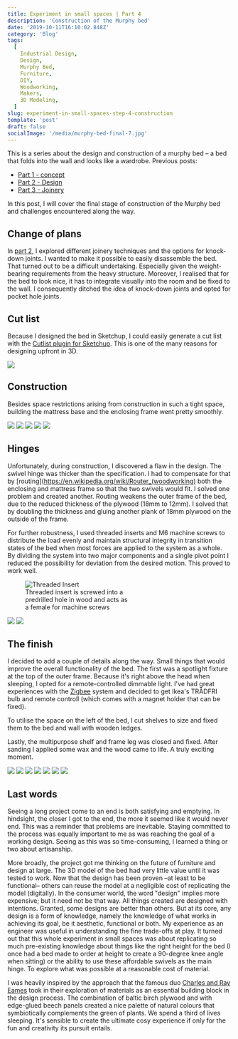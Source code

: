 ```yaml
---
title: Experiment in small spaces | Part 4
description: 'Construction of the Murphy bed'
date: '2019-10-11T16:10:02.848Z'
category: 'Blog'
tags:
  [
    Industrial Design,
    Design,
    Murphy Bed,
    Furniture,
    DIY,
    Woodworking,
    Makers,
    3D Modeling,
  ]
slug: experiment-in-small-spaces-step-4-construction
template: 'post'
draft: false
socialImage: '/media/murphy-bed-final-7.jpg'
---
```


This is a series about the design and construction of a murphy bed – a bed that folds into the wall and looks like a wardrobe.
Previous posts:

- [Part 1 - concept](/posts/experiment-in-small-spaces-step-1-concept/)
- [Part 2 - Design](/posts/experiment-in-small-spaces-step-2-designing-a-murphy-bed/)
- [Part 3 - Joinery](/posts/experiment-in-small-spaces-step-3-joinery/)

In this post, I will cover the final stage of construction of the Murphy bed and challenges encountered along the way.

## Change of plans

In [part 2](/experiment-in-small-spaces-step-2-designing-a-murphy-bed), I explored different joinery techniques and the options for knock-down joints. I wanted to make it possible to easily disassemble the bed. That turned out to be a difficult undertaking. Especially given the weight-bearing requirements from the heavy structure.
Moreover, I realised that for the bed to look nice, it has to integrate visually into the room and be fixed to the wall. I consequently ditched the idea of knock-down joints and opted for pocket hole joints.

## Cut list

Because I designed the bed in Sketchup, I could easily generate a cut list with the [Cutlist plugin for Sketchup](https://extensions.sketchup.com/pl/content/cutlist). This is one of the many reasons for designing upfront in 3D.

![](/media/cut-list-all.png)

## Construction

Besides space restrictions arising from construction in such a tight space, building the mattress base and the enclosing frame went pretty smoothly.

![](/media/murphy-bed-1.png)
![](/media/murphy-bed-2.png)
![](/media/murphy-bed-3.png)
![](/media/murphy-bed-matterss-frame.png)
![](/media/murphy-bed-7.png)

## Hinges

Unfortunately, during construction, I discovered a flaw in the design. The swivel hinge was thicker than the specification. I had to compensate for that by [routing](https://en.wikipedia.org/wiki/Router_(woodworking) both the enclosing and mattress frame so that the two swivels would fit. I solved one problem and created another. Routing weakens the outer frame of the bed, due to the reduced thickness of the plywood (18mm to 12mm). I solved that by doubling the thickness and gluing another plank of 18mm plywood on the outside of the frame.

For further robustness, I used threaded inserts and M6 machine screws to distribute the load evenly and maintain structural integrity in transition states of the bed when most forces are applied to the system as a whole. By dividing the system into two major components and a single pivot point I reduced the possibility for deviation from the desired motion. This proved to work well.

<figure class="" style="width: 240px">
	<img src="/media/threaded-insert.jpeg" alt="Threaded Insert">
	<figcaption>Threaded insert is screwed into a predrilled hole in wood and acts as a female for machine screws</figcaption>
</figure>

![](/media/murphy-bed-4.png)
![](/media/murphy-bed-5.png)

## The finish

I decided to add a couple of details along the way. Small things that would improve the overall functionality of the bed. The first was a spotlight fixture at the top of the outer frame. Because it's right above the head when sleeping, I opted for a remote-controlled dimmable light. I've had great experiences with the [Zigbee](https://zigbee.org/what-is-zigbee/) system and decided to get Ikea's TRÅDFRI bulb and remote controll (which comes with a magnet holder that can be fixed).

To utilise the space on the left of the bed, I cut shelves to size and fixed them to the bed and wall with wooden ledges.

Lastly, the multipurpose shelf and frame leg was closed and fixed. After sanding I applied some wax and the wood came to life. A truly exciting moment.

![](/media/murphy-bed-final-1.jpg)
![](/media/murphy-bed-final-2.jpg)
![](/media/murphy-bed-final-3.jpg)
![](/media/murphy-bed-final-4.jpg)
![](/media/murphy-bed-final-5.jpg)
![](/media/murphy-bed-final-6.jpg)
![](/media/murphy-bed-final-7.jpg)

## Last words

Seeing a long project come to an end is both satisfying and emptying. In hindsight, the closer I got to the end, the more it seemed like it would never end. This was a reminder that problems are inevitable. Staying committed to the process was equally important to me as was reaching the goal of a working design. Seeing as this was so time-consuming, I learned a thing or two about artisanship.

More broadly, the project got me thinking on the future of furniture and design at large. The 3D model of the bed had very little value until it was tested to work. Now that the design has been proven –at least to be functional– others can reuse the model at a negligible cost of replicating the model (digitally). In the consumer world, the word "design" implies more expensive; but it need not be that way. All things created are designed with intentions. Granted, some designs are better than others. But at its core, any design is a form of knowledge, namely the knowledge of what works in achieving its goal, be it aesthetic, functional or both. My experience as an engineer was useful in understanding the fine trade-offs at play. It turned out that this whole experiment in small spaces was about replicating so much pre-existing knowledge about things like the right height for the bed (I once had a bed made to order at height to create a 90-degree knee angle when sitting) or the ability to use these affordable swivels as the main hinge. To explore what was possible at a reasonable cost of material.

I was heavily inspired by the approach that the famous duo [Charles and Ray Eames](https://en.wikipedia.org/wiki/Charles_and_Ray_Eames) took in their exploration of materials as an essential building block in the design process. The combination of baltic birch plywood and with edge-glued beech panels created a nice palette of natural colours that symbiotically complements the green of plants. We spend a third of lives sleeping. It's sensible to create the ultimate cosy experience if only for the fun and creativity its pursuit entails.
